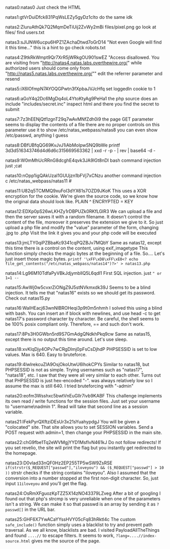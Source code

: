 natas0:natas0
Just check the HTML


natas1:gtVrDuiDfck831PqWsLEZy5gyDz1clto
do the same idk


natas2:ZluruAthQk7Q2MqmDeTiUij2ZvWy2mBi
files/pixel.png
go look at files/
find users.txt


natas3:sJIJNW6ucpu6HPZ1ZAchaDtwd7oGrD14
"Not even Google will find it this time..."
this is a hint to go check robots.txt


natas4:Z9tkRkWmpt9Qr7XrR5jWRkgOU901swEZ
"Access disallowed. You are visiting from "http://natas4.natas.labs.overthewire.org/" while authorized users should come only from "http://natas5.natas.labs.overthewire.org/""
edit the referrer parameter and resend


natas5:iX6IOfmpN7AYOQGPwtn3fXpbaJVJcHfq
set loggedIn cookie to 1


natas6:aGoY4q2Dc6MgDq4oL4YtoKtyAg9PeHa1
the php source does an include "includes/secret.inc"
inspect html and there you find the secret to submit


natas7:7z3hEENjQtflzgnT29q7wAvMNfZdh0i9
the page GET parameter seems to display the contents of a file
there are no proper controls on this parameter
use it to show /etc/natas_webpass/natas8
you can even show /etc/passwd, anything I guess


natas8:DBfUBfqQG69KvJvJ1iAbMoIpwSNQ9bWe
printf 3d3d516343746d4d6d6c315669563362 | xxd -r -p - | rev | base64 -d -


natas9:W0mMhUcRRnG8dcghE4qvk3JA9lGt8nDl
bash command injection
just ;cat


natas10:nOpp1igQAkUzaI1GUUjzn1bFVj7xCNzu
another command injection
c /etc/natas_webpass/natas11 #


natas11:U82q5TCMMQ9xuFoI3dYX61s7OZD9JKoK
This uses a XOR encryption for the cookie.
We're given the source code, so we know how the original data should look like.
PLAIN ^ ENCRYPTED = KEY


natas12:EDXp0pS26wLKHZy1rDBPUZk0RKfLGIR3
We can upload a file and then the server saves it with a random filename.
It doesn't control the content of the file, moreover it preserves the extension we give to it.
So just upload a php file and modify the "value" parameter of the form, changing .jpg to .php
Visit the link it gives you and your php code will be executed


natas13:jmLTY0qiPZBbaKc9341cqPQZBJv7MQbY
Same as natas12, except this time there is a control on the content, using exif_imagetype
This function simply checks the magic bytes at the beginning of a file.
So.... Let's just insert those magic bytes.
`printf '\xFF\xD8\xFF\xE0<? echo file_get_contents("/etc/natas_webpass/natas14")?>' > natas13.php`


natas14:Lg96M10TdfaPyVBkJdjymbllQ5L6qdl1
First SQL injection. just `" or 1=1 --`


natas15:AwWj0w5cvxrZiONgZ9J5stNVkmxdk39J
Seems to be a blind injection. It tells me that "natas16" exists so we should get its password.
Check out natas15.py


natas16:WaIHEacj63wnNIBROHeqi3p9t0m5nhmh
I solved this using a blind with bash.
You can insert an if block with newlines, and use head -c to get natas17's password character by character.
Be careful, the shell seems to be 100% posix compliant only. Therefore, == and such don't work.


natas17:8Ps3H0GWbn5rd9S7GmAdgQNdkhPkq9cw
Same as natas15, except there is no output this time around. Let's use sleep.


natas18:xvKIqDjy4OPv7wCRgDlmj0pFsCsDjhdP
PHPSESSID is set to low values. Max is 640. Easy to bruteforce.


natas19:4IwIrekcuZlA9OsjOkoUtwU6lhokCPYs
Similar to natas18, but PHPSESSID is not as simple.
Trying usernames such as "natas17", "natas18", etc. I saw that they were all very similar to each other.
Turns out that PHPSESSID is just hex-encoded "<number>-<username>". <number> was always relatively low so I assume the max is still 640. I tried bruteforcing with "<number>-admin"


natas20:eofm3Wsshxc5bwtVnEuGIlr7ivb9KABF
This challenge implements its own read / write functions for the session files. Just set your username to "username\nadmin 1". Read will take that second line as a session variable.


natas21:IFekPyrQXftziDEsUr3x21sYuahypdgJ
You will be given a "colocated" site. That site allows you to set SESSION variables. Send a POST request with admin=1, then change your PHPSESSID in the main site.


natas22:chG9fbe1Tq2eWVMgjYYD1MsfIvN461kJ
Do not follow redirects! If you set revelio, the site will print the flag but you instantly get redirected to the homepage.


natas23:D0vlad33nQF0Hz2EP255TP5wSW9ZsRSE
`if(strstr($_REQUEST["passwd"],"iloveyou") && ($_REQUEST["passwd"] > 10 ))`
strstr checks if the string contains "iloveyou". Also I assumed that the conversion into a number stopped at the first non-digit character.
So, just input `11iloveyou` and you'll get the flag.


natas24:OsRmXFguozKpTZZ5X14zNO43379LZveg
After a bit of googling I found out that php's strcmp is very unreliable when one of the parameters isn't a string.
We can make it so that passwd is an array by sending it as `?passwd[]` in the URL bar.


natas25:GHF6X7YwACaYYssHVY05cFq83hRktl4c
The custom `safe_include()` function simply uses a blacklist to try and prevent path traversal.
As we all know, blacklists are bad. I visited PayloadAllTheThings and found `....//` to escape filters.
It seems to work, `?lang=....//index-source.html` gives me the source of the page.
